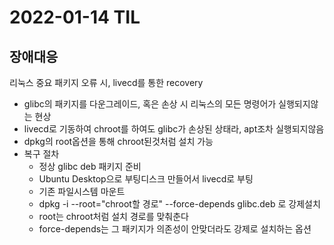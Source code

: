 # 2022-01-14 TIL

## 장애대응

리눅스 중요 패키지 오류 시, livecd를 통한 recovery

- glibc의 패키지를 다운그레이드, 혹은 손상 시 리눅스의 모든 명령어가 실행되지않는 현상
- livecd로 기동하여 chroot를 하여도 glibc가 손상된 상태라, apt조차 실행되지않음
- dpkg의 root옵션을 통해 chroot된것처럼 설치 가능
- 복구 절차
  - 정상 glibc deb 패키지 준비
  - Ubuntu Desktop으로 부팅디스크 만들어서 livecd로 부팅
  - 기존 파일시스템 마운트
  - dpkg -i --root="chroot할 경로" --force-depends glibc.deb 로 강제설치
  - root는 chroot처럼 설치 경로를 맞춰춘다
  - force-depends는 그 패키지가 의존성이 안맞더라도 강제로 설치하는 옵션
